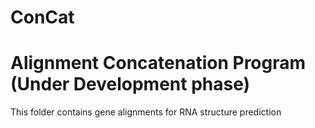 ConCat
======

Alignment Concatenation Program (Under Development phase)
===========================================

This folder contains gene alignments for RNA structure prediction